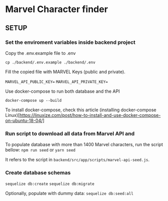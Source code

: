 # Marvel Character finder


## SETUP

### Set the enviroment variables inside backend project
Copy the .env.example file to .env

`cp ./backend/.env.example ./backend/.env`

Fill the copied file with MARVEL Keys (public and private).

`MARVEL_API_PUBLIC_KEY=`
`MARVEL_API_PRIVATE_KEY=`

Use docker-compose to run both database and the API

`docker-compose up --build`

To install docker-compose, check this article (installing docker-compose Linux)[https://linuxize.com/post/how-to-install-and-use-docker-compose-on-ubuntu-18-04/]

### Run script to download all data from Marvel API and 

To populate database with more than 1400 Marvel characters, run the script bellow:
`npm run seed` or `yarn seed`

It refers to the script in `backend/src/app/scripts/marvel-api-seed.js`.


### Create database schemas

`sequelize db:create`
`sequelize db:migrate`


Optionally, populate with dummy data:
`sequelize db:seed:all`

